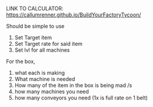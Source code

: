 LINK TO CALCULATOR: https://callumrenner.github.io/BuildYourFactoryTycoon/

Should be simple to use
1. Set Target item
2. Set Target rate for said item
3. Set lvl for all machines

For the box, 
1. what each is making
2. What machine is needed
3. How many of the item in the box is being mad /s
4. how many machines you need
5. how many conveyors you need (1x is full rate on 1 belt)
